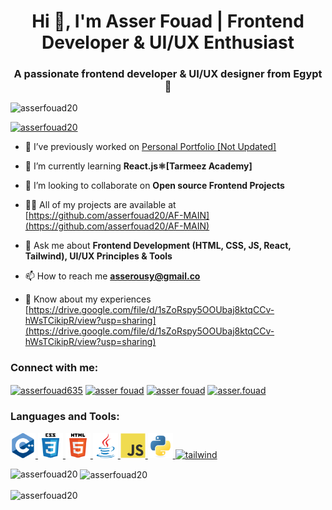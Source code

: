 <h1 align="center">Hi 👋, I'm Asser Fouad | Frontend Developer & UI/UX Enthusiast</h1>
<h3 align="center">A passionate frontend developer & UI/UX designer from Egypt 🚀</h3>

<p align="left"> <img src="https://komarev.com/ghpvc/?username=asserfouad20&label=Profile%20views&color=0e75b6&style=flat" alt="asserfouad20" /> </p>

<p align="left"> <a href="https://github.com/ryo-ma/github-profile-trophy"><img src="https://github-profile-trophy.vercel.app/?username=asserfouad20" alt="asserfouad20" /></a> </p>

- 🔭 I’ve previously worked on [Personal Portfolio [Not Updated]](https://github.com/asserfouad20/AF-MAIN/blob/main/PERSONAL-PORTFOLIO.html)

- 🌱 I’m currently learning **React.js⚛️[Tarmeez Academy]**

- 🤝 I’m looking to collaborate on **Open source Frontend Projects**

- 👨‍💻 All of my projects are available at [https://github.com/asserfouad20/AF-MAIN](https://github.com/asserfouad20/AF-MAIN)

- 💬 Ask me about **Frontend Development (HTML, CSS, JS, React, Tailwind), UI/UX Principles & Tools**

- 📫 How to reach me **asserousy@gmail.co**

- 📄 Know about my experiences [https://drive.google.com/file/d/1sZoRspy5OOUbaj8ktqCCv-hWsTCikipR/view?usp=sharing](https://drive.google.com/file/d/1sZoRspy5OOUbaj8ktqCCv-hWsTCikipR/view?usp=sharing)

<h3 align="left">Connect with me:</h3>
<p align="left">
<a href="https://twitter.com/asserfouad635" target="blank"><img align="center" src="https://raw.githubusercontent.com/rahuldkjain/github-profile-readme-generator/master/src/images/icons/Social/twitter.svg" alt="asserfouad635" height="30" width="40" /></a>
<a href="https://linkedin.com/in/asser fouad" target="blank"><img align="center" src="https://raw.githubusercontent.com/rahuldkjain/github-profile-readme-generator/master/src/images/icons/Social/linked-in-alt.svg" alt="asser fouad" height="30" width="40" /></a>
<a href="https://fb.com/asser fouad" target="blank"><img align="center" src="https://raw.githubusercontent.com/rahuldkjain/github-profile-readme-generator/master/src/images/icons/Social/facebook.svg" alt="asser fouad" height="30" width="40" /></a>
<a href="https://instagram.com/asser.fouad" target="blank"><img align="center" src="https://raw.githubusercontent.com/rahuldkjain/github-profile-readme-generator/master/src/images/icons/Social/instagram.svg" alt="asser.fouad" height="30" width="40" /></a>
</p>

<h3 align="left">Languages and Tools:</h3>
<p align="left"> <a href="https://www.w3schools.com/cpp/" target="_blank" rel="noreferrer"> <img src="https://raw.githubusercontent.com/devicons/devicon/master/icons/cplusplus/cplusplus-original.svg" alt="cplusplus" width="40" height="40"/> </a> <a href="https://www.w3schools.com/css/" target="_blank" rel="noreferrer"> <img src="https://raw.githubusercontent.com/devicons/devicon/master/icons/css3/css3-original-wordmark.svg" alt="css3" width="40" height="40"/> </a> <a href="https://www.w3.org/html/" target="_blank" rel="noreferrer"> <img src="https://raw.githubusercontent.com/devicons/devicon/master/icons/html5/html5-original-wordmark.svg" alt="html5" width="40" height="40"/> </a> <a href="https://www.java.com" target="_blank" rel="noreferrer"> <img src="https://raw.githubusercontent.com/devicons/devicon/master/icons/java/java-original.svg" alt="java" width="40" height="40"/> </a> <a href="https://developer.mozilla.org/en-US/docs/Web/JavaScript" target="_blank" rel="noreferrer"> <img src="https://raw.githubusercontent.com/devicons/devicon/master/icons/javascript/javascript-original.svg" alt="javascript" width="40" height="40"/> </a> <a href="https://www.python.org" target="_blank" rel="noreferrer"> <img src="https://raw.githubusercontent.com/devicons/devicon/master/icons/python/python-original.svg" alt="python" width="40" height="40"/> </a> <a href="https://tailwindcss.com/" target="_blank" rel="noreferrer"> <img src="https://www.vectorlogo.zone/logos/tailwindcss/tailwindcss-icon.svg" alt="tailwind" width="40" height="40"/> </a> </p>

<p><img align="left" src="https://github-readme-stats.vercel.app/api/top-langs?username=asserfouad20&show_icons=true&locale=en&layout=compact" alt="asserfouad20" /></p>

<p>&nbsp;<img align="center" src="https://github-readme-stats.vercel.app/api?username=asserfouad20&show_icons=true&locale=en" alt="asserfouad20" /></p>

<p><img align="center" src="https://github-readme-streak-stats.herokuapp.com/?user=asserfouad20&" alt="asserfouad20" /></p>
